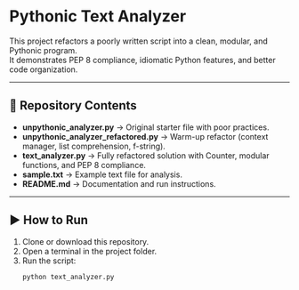 # Pythonic Text Analyzer

This project refactors a poorly written script into a clean, modular, and Pythonic program.  
It demonstrates PEP 8 compliance, idiomatic Python features, and better code organization.

---

## 📂 Repository Contents
- **unpythonic_analyzer.py** → Original starter file with poor practices.  
- **unpythonic_analyzer_refactored.py** → Warm-up refactor (context manager, list comprehension, f-string).  
- **text_analyzer.py** → Fully refactored solution with Counter, modular functions, and PEP 8 compliance.  
- **sample.txt** → Example text file for analysis.  
- **README.md** → Documentation and run instructions.  

---

## ▶️ How to Run
1. Clone or download this repository.  
2. Open a terminal in the project folder.  
3. Run the script:  
   ```bash
   python text_analyzer.py
